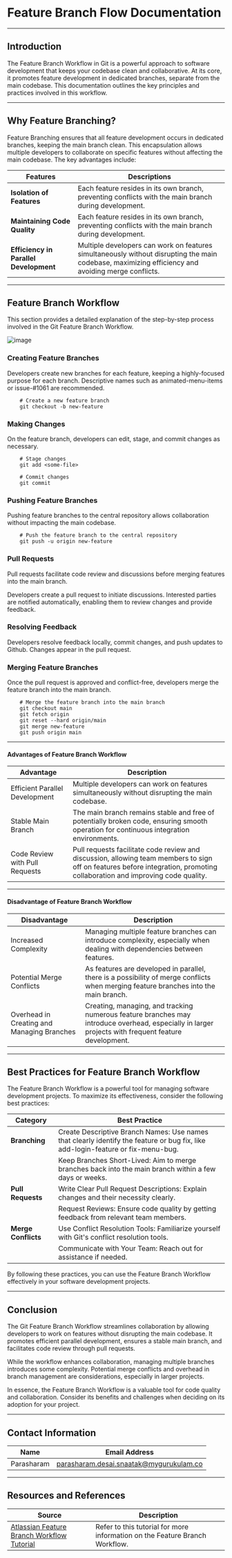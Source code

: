 # Feature Branch Flow Documentation
---
## Introduction
The Feature Branch Workflow in Git is a powerful approach to software development that keeps your codebase clean and collaborative. At its core, it promotes feature development in dedicated branches, separate from the main codebase. This documentation outlines the key principles and practices involved in this workflow.

---
## Why Feature Branching?
Feature Branching ensures that all feature development occurs in dedicated branches, keeping the main branch clean. This encapsulation allows multiple developers to collaborate on specific features without affecting the main codebase. The key advantages include:

|           Features        |                                 Descriptions                                |
| --------------------------| ----------------------------------------------------------------------------|
| **Isolation of Features** | Each feature resides in its own branch, preventing conflicts with the main branch during development. |
|**Maintaining Code Quality**|Each feature resides in its own branch, preventing conflicts with the main branch during development.|
|**Efficiency in Parallel Development**|Multiple developers can work on features simultaneously without disrupting the main codebase, maximizing efficiency and avoiding merge conflicts.|

---
## Feature Branch Workflow

This section provides a detailed explanation of the step-by-step process involved in the Git Feature Branch Workflow.

![image](https://github.com/avengers-p7/Documentation/assets/156056709/c2e4c381-5149-4b68-bcbf-a99cbae35a14)


### Creating Feature Branches
Developers create new branches for each feature, keeping a highly-focused purpose for each branch. Descriptive names such as animated-menu-items or issue-#1061 are recommended.

        # Create a new feature branch
        git checkout -b new-feature

### Making Changes
On the feature branch, developers can edit, stage, and commit changes as necessary.

        # Stage changes
        git add <some-file>
    
        # Commit changes
        git commit

### Pushing Feature Branches
Pushing feature branches to the central repository allows collaboration without impacting the main codebase.

        # Push the feature branch to the central repository
        git push -u origin new-feature

### Pull Requests
Pull requests facilitate code review and discussions before merging features into the main branch.

Developers create a pull request to initiate discussions.
Interested parties are notified automatically, enabling them to review changes and provide feedback.

### Resolving Feedback
Developers resolve feedback locally, commit changes, and push updates to Github. Changes appear in the pull request.

### Merging Feature Branches
Once the pull request is approved and conflict-free, developers merge the feature branch into the main branch.

        # Merge the feature branch into the main branch
        git checkout main
        git fetch origin
        git reset --hard origin/main
        git merge new-feature
        git push origin main

---
#### Advantages of Feature Branch Workflow

| **Advantage**                                | **Description**                                                                                         |
|----------------------------------------------|---------------------------------------------------------------------------------------------------------|
| Efficient Parallel Development              | Multiple developers can work on features simultaneously without disrupting the main codebase.          |
| Stable Main Branch                           | The main branch remains stable and free of potentially broken code, ensuring smooth operation for continuous integration environments. |
| Code Review with Pull Requests               | Pull requests facilitate code review and discussion, allowing team members to sign off on features before integration, promoting collaboration and improving code quality. |

---
#### Disadvantage of Feature Branch Workflow

| **Disadvantage**                             | **Description**                                                                                         |
|----------------------------------------------|---------------------------------------------------------------------------------------------------------|
| Increased Complexity                        | Managing multiple feature branches can introduce complexity, especially when dealing with dependencies between features. |
| Potential Merge Conflicts                    | As features are developed in parallel, there is a possibility of merge conflicts when merging feature branches into the main branch. |
| Overhead in Creating and Managing Branches   | Creating, managing, and tracking numerous feature branches may introduce overhead, especially in larger projects with frequent feature development. |

---
## Best Practices for Feature Branch Workflow

The Feature Branch Workflow is a powerful tool for managing software development projects. To maximize its effectiveness, consider the following best practices:

| **Category**               | **Best Practice**                                      |
|----------------------------|--------------------------------------------------------|
| **Branching**              | Create Descriptive Branch Names: Use names that clearly identify the feature or bug fix, like add-login-feature or fix-menu-bug. |
|                            | Keep Branches Short-Lived: Aim to merge branches back into the main branch within a few days or weeks. |
| **Pull Requests**          | Write Clear Pull Request Descriptions: Explain changes and their necessity clearly. |
|                            | Request Reviews: Ensure code quality by getting feedback from relevant team members. |
| **Merge Conflicts**        | Use Conflict Resolution Tools: Familiarize yourself with Git's conflict resolution tools. |
|                            | Communicate with Your Team: Reach out for assistance if needed. |

By following these practices, you can use the Feature Branch Workflow effectively in your software development projects.

---
## Conclusion

The Git Feature Branch Workflow streamlines collaboration by allowing developers to work on features without disrupting the main codebase. It promotes efficient parallel development, ensures a stable main branch, and facilitates code review through pull requests.

While the workflow enhances collaboration, managing multiple branches introduces some complexity. Potential merge conflicts and overhead in branch management are considerations, especially in larger projects.

In essence, the Feature Branch Workflow is a valuable tool for code quality and collaboration. Consider its benefits and challenges when deciding on its adoption for your project.

---
## Contact Information

|    Name    | Email Address |
| -----------| --------------|
| Parasharam | parasharam.desai.snaatak@mygurukulam.co |

---
## Resources and References

| **Source**                                              | **Description**                               |
|---------------------------------------------------------|-----------------------------------------------|
| [Atlassian Feature Branch Workflow Tutorial](https://www.atlassian.com/git/tutorials/comparing-workflows/feature-branch-workflow) | Refer to this tutorial for more information on the Feature Branch Workflow. |


